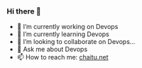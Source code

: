 ### Hi there 👋

- 🔭 I’m currently working on Devops
- 🌱 I’m currently learning Devops
- 👯 I’m looking to collaborate on Devops...
- 💬 Ask me about Devops
- 📫 How to reach me: [chaitu.net](https://chaitu.net)
